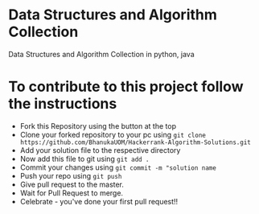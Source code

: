 # Data Structures and Algorithm Collection

Data Structures and Algorithm Collection in python, java

# To contribute to this project follow the instructions

- Fork this Repository using the button at the top
- Clone your forked repository to your pc using `git clone https://github.com/BhanukaUOM/Hackerrank-Algorithm-Solutions.git`
- Add your solution file to the respective directory
- Now add this file to git using `git add .`
- Commit your changes using `git commit -m "solution name`
- Push your repo using `git push`
- Give pull request to the master.
- Wait for Pull Request to merge.
- Celebrate - you've done your first pull request!!
